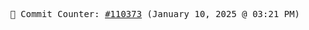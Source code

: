 <p align="center">
    <samp>
        📮 Commit Counter: <a href="https://github.com/Javascript-void0/Javascript-void0/commits/main">#110373</a> (January 10, 2025 @ 03:21 PM)
    </samp>
</p>